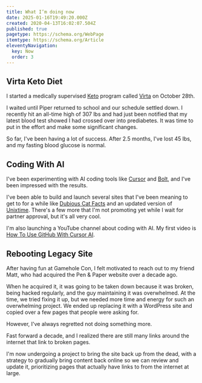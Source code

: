 ```yaml
---
title: What I’m doing now
date: 2025-01-16T19:49:20.000Z
created: 2020-04-13T16:02:07.504Z
published: true
pagetype: https://schema.org/WebPage
itemtype: https://schema.org/Article
eleventyNavigation:
  key: Now
  order: 3
---
```

## Virta Keto Diet

I started a medically supervised [Keto](https://www.webmd.com/diet/keto-diet-for-beginners) program called [Virta](https://www.virtahealth.com/) on October 28th.

I waited until Piper returned to school and our schedule settled down. I recently hit an all-time high of 307 lbs and had just been notified that my latest blood test showed I had crossed over into prediabetes. It was time to put in the effort and make some significant changes.

So far, I've been having a lot of success. After 2.5 months, I've lost 45 lbs, and my fasting blood glucose is normal.

## Coding With AI

I've been experimenting with AI coding tools like [Cursor](https://www.cursor.com/) and [Bolt](https://bolt.new/), and I've been impressed with the results.

I've been able to build and launch several sites that I've been meaning to get to for a while like [Dubious Cat Facts](https://dubiouscatfacts.com/) and an updated version of [Unixtime](https://unixtime.geekity.com/). There's a few more that I'm not promoting yet while I wait for partner approval, but it's all very cool.

I'm also launching a YouTube channel about coding with AI. My first video is [How To Use GitHub With Cursor AI](https://youtu.be/XbKYiuQ8mu4).

## Rebooting Legacy Site

After having fun at Gamehole Con, I felt motivated to reach out to my friend Matt, who had acquired the Pen & Paper website over a decade ago.

When he acquired it, it was going to be taken down because it was broken, being hacked regularly, and the guy maintaining it was overwhelmed. At the time, we tried fixing it up, but we needed more time and energy for such an overwhelming project. We ended up replacing it with a WordPress site and copied over a few pages that people were asking for.

However, I've always regretted not doing something more.

Fast forward a decade, and I realized there are still many links around the internet that link to broken pages.

I'm now undergoing a project to bring the site back up from the dead, with a strategy to gradually bring content back online so we can review and update it, prioritizing pages that actually have links to from the internet at large.
